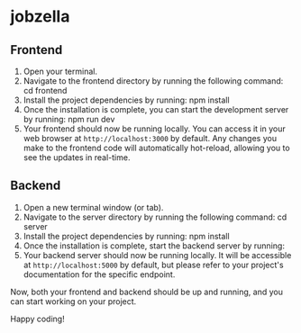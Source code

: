 # jobzella

## Frontend
1. Open your terminal.
2. Navigate to the frontend directory by running the following command: 
cd frontend
3. Install the project dependencies by running:
npm install
4. Once the installation is complete, you can start the development server by running:
npm run dev
5. Your frontend should now be running locally. You can access it in your web browser at `http://localhost:3000` by default. Any changes you make to the frontend code will automatically hot-reload, allowing you to see the updates in real-time.

## Backend
1. Open a new terminal window (or tab).
2. Navigate to the server directory by running the following command:
cd server
3. Install the project dependencies by running:
npm install
4. Once the installation is complete, start the backend server by running:
5. Your backend server should now be running locally. It will be accessible at `http://localhost:5000` by default, but please refer to your project's documentation for the specific endpoint.

Now, both your frontend and backend should be up and running, and you can start working on your project.

Happy coding!
